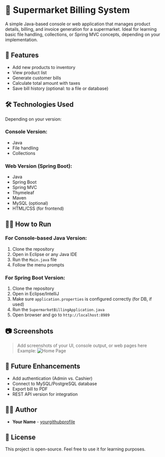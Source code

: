 # 🛒 Supermarket Billing System

A simple Java-based console or web application that manages product details, billing, and invoice generation for a supermarket. Ideal for learning basic file handling, collections, or Spring MVC concepts, depending on your implementation.

## 📌 Features

- Add new products to inventory
- View product list
- Generate customer bills
- Calculate total amount with taxes
- Save bill history (optional: to a file or database)

## 🛠️ Technologies Used

Depending on your version:

### Console Version:
- Java
- File handling
- Collections

### Web Version (Spring Boot):
- Java
- Spring Boot
- Spring MVC
- Thymeleaf
- Maven
- MySQL (optional)
- HTML/CSS (for frontend)

## 🧑‍💻 How to Run

### For Console-based Java Version:

1. Clone the repository
2. Open in Eclipse or any Java IDE
3. Run the `Main.java` file
4. Follow the menu prompts

### For Spring Boot Version:

1. Clone the repository
2. Open in Eclipse/IntelliJ
3. Make sure `application.properties` is configured correctly (for DB, if used)
4. Run the `SupermarketBillingApplication.java`
5. Open browser and go to `http://localhost:8989`

## 📷 Screenshots

> Add screenshots of your UI, console output, or web pages here  
> Example:
> ![Home Page](screenshots/homepage.png)

## 🚀 Future Enhancements

- Add authentication (Admin vs. Cashier)
- Connect to MySQL/PostgreSQL database
- Export bill to PDF
- REST API version for integration

## 🙋‍♂️ Author

- **Your Name** - [yourgithubprofile](https://github.com/Gdyno738)

## 📄 License

This project is open-source. Feel free to use it for learning purposes.
